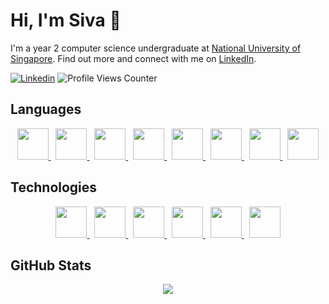 # Hi, I'm Siva 👋

I'm a year 2 computer science undergraduate at [National University of Singapore](https://www.comp.nus.edu.sg). Find out more and connect with me on [LinkedIn](https://www.linkedin.com/in/sivayogasubramanian/).

[![Linkedin](https://img.shields.io/badge/-sivayogasubramanian-blue?style=for-the-badge&logo=Linkedin&logoColor=white&link=https://www.linkedin.com/in/sivayogasubramanian/)](https://www.linkedin.com/in/sivayogasubramanian/)
![Profile Views Counter](https://komarev.com/ghpvc/?username=sivayogasubramanian&style=for-the-badge)

## Languages

<p align="center">
  <a href="https://www.java.com/en/" title="Java">
    <img src="https://cdn.jsdelivr.net/gh/devicons/devicon/icons/java/java-original-wordmark.svg" width="auto" height ="50" />
  </a>
  &nbsp;
  <a href="https://en.wikipedia.org/wiki/JavaScript" title = "JavaScript">
    <img src="https://cdn.jsdelivr.net/gh/devicons/devicon/icons/javascript/javascript-original.svg" width="auto" height ="50" />
  </a>
  &nbsp;
  <a href="https://www.typescriptlang.org/" title="TypeScript">
    <img src="https://cdn.jsdelivr.net/gh/devicons/devicon/icons/typescript/typescript-original.svg" width="auto" height ="50" />
  </a>
  &nbsp;
  <a href="https://go.dev/" title="Golang">
    <img src="https://cdn.jsdelivr.net/gh/devicons/devicon/icons/go/go-original-wordmark.svg" width="auto" height ="50" />
  </a>
  &nbsp;
  <a href="https://www.ruby-lang.org/en/" title="Ruby">
    <img src="https://cdn.jsdelivr.net/gh/devicons/devicon/icons/ruby/ruby-plain-wordmark.svg" width="auto" height ="50" />
  </a>
  &nbsp;
  <a href="https://www.python.org/" title="Python">
    <img src="https://cdn.jsdelivr.net/gh/devicons/devicon/icons/python/python-original-wordmark.svg" width="auto" height ="50" />
  </a>
  &nbsp;
  <a href="https://en.wikipedia.org/wiki/C_(programming_language)" title="C">
    <img src="https://cdn.jsdelivr.net/gh/devicons/devicon/icons/c/c-line.svg" width="auto" height ="50" />
  </a>
  &nbsp;
  <a href="https://developer.apple.com/swift/" title="Swift">
    <img src="https://cdn.jsdelivr.net/gh/devicons/devicon/icons/swift/swift-original.svg" width="auto" height ="50" />
  </a>
</p>

## Technologies

<p align="center">
  <a href="https://reactjs.org/" title="React">
    <img src="https://cdn.jsdelivr.net/gh/devicons/devicon/icons/react/react-original-wordmark.svg" width="auto" height ="50" />
  </a>
  &nbsp;
  <a href="https://redux.js.org/" title="Redux">
    <img src="https://cdn.jsdelivr.net/gh/devicons/devicon/icons/redux/redux-original.svg" width="auto" height ="50" />
  </a>
  &nbsp;
  <a href="https://rubyonrails.org/" title="Ruby on Rails">
    <img src="https://cdn.jsdelivr.net/gh/devicons/devicon/icons/rails/rails-plain-wordmark.svg" width="auto" height ="50" />
  </a>
  &nbsp;
  <a href="https://firebase.google.com/" title="Firebase">
    <img src="https://cdn.jsdelivr.net/gh/devicons/devicon/icons/firebase/firebase-plain-wordmark.svg" width="auto" height ="50" />
  </a>
  &nbsp;
  <a href="https://www.docker.com/" title="Docker">
    <img src="https://cdn.jsdelivr.net/gh/devicons/devicon/icons/docker/docker-original-wordmark.svg" width="auto" height ="50" />
  </a>
  &nbsp;
  <a href="https://git-scm.com/" title="Git">
    <img src="https://cdn.jsdelivr.net/gh/devicons/devicon/icons/git/git-original.svg" width="auto" height ="50" />
  </a>
</p>

## GitHub Stats

<p align="center"> 
  <img src="https://github-readme-stats.vercel.app/api?username=sivayogasubramanian&count_private=true&hide=stars&show_icons=true&bg_color=30,e96443,904e95&title_color=fff&text_color=fff" />
</p>
